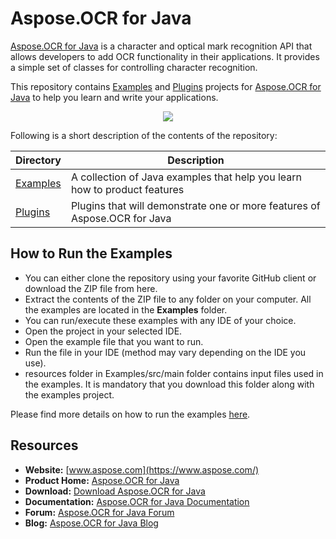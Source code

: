 # Aspose.OCR for Java

[Aspose.OCR for Java](https://products.aspose.com/ocr/java) is a character and optical mark recognition API that allows developers to add OCR functionality in their applications. It provides a simple set of classes for controlling character recognition.

This repository contains [Examples](Examples) and [Plugins](Plugins) projects for [Aspose.OCR for Java](https://products.aspose.com/ocr/java) to help you learn and write your applications.

<p align="center">
  <a href="https://github.com/asposeocr/Aspose_OCR_Java/archive/master.zip">
    <img src="http://i.imgur.com/hwNhrGZ.png" />
  </a>
</p>

Following is a short description of the contents of the repository:

Directory | Description
----------|------------
[Examples](Examples) | A collection of Java examples that help you learn how to product features
[Plugins](Plugins)  | Plugins that will demonstrate one or more features of Aspose.OCR for Java

## How to Run the Examples

* You can either clone the repository using your favorite GitHub client or download the ZIP file from here.
* Extract the contents of the ZIP file to any folder on your computer. All the examples are located in the **Examples** folder.
* You can run/execute these examples with any IDE of your choice.
* Open the project in your selected IDE.
* Open the example file that you want to run.
* Run the file in your IDE (method may vary depending on the IDE you use).
* resources folder in Examples/src/main folder contains input files used in the examples. It is mandatory that you download this folder along with the examples project.

Please find more details on how to run the examples [here](https://docs.aspose.com/display/OCRJAVA/How+to+Use+the+Examples).

## Resources

* **Website:** [www.aspose.com](https://www.aspose.com/)
* **Product Home:** [Aspose.OCR for Java](https://products.aspose.com/ocr/java)
* **Download:** [Download Aspose.OCR for Java](https://downloads.aspose.com/ocr/java)
* **Documentation:** [Aspose.OCR for Java Documentation](https://docs.aspose.com//display/OCRjava/Home)
* **Forum:** [Aspose.OCR for Java Forum](https://forum.aspose.com/c/ocr)
* **Blog:** [Aspose.OCR for Java Blog](https://blog.aspose.com/category/ocr/)
